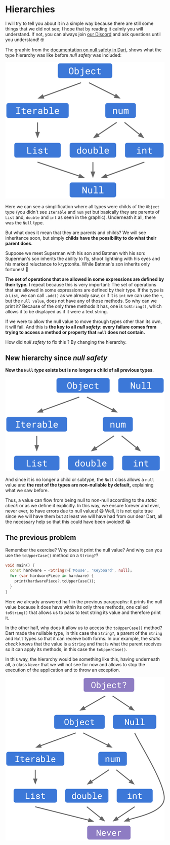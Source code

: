 # Hierarchies

I will try to tell you about it in a simple way because there are still some things that we did not see; I hope that by reading it calmly you will understand. If not, you can always join [our Discord](https://discord.gg/vpPVf7guPC)  and ask questions until you understand! 🤓

The graphic from the [documentation on null safety in Dart](https://dart.dev/null-safety/understanding-null-safety), shows what the type hierarchy was like before _null safety_ was included:

![Type hierarchy before null safety](4.1_jerarquias_antes_de_null_safety.png)

Here we can see a simplification where all types were childs of the `Object` type (you didn't see `Iterable` and `num` yet but basically they are parents of `List` and, `double` and `int` as seen in the graphic). Underneath it all, there was the `Null` type.

But what does it mean that they are parents and childs? We will see inheritance soon, but simply __childs have the possibility to do what their parent does__.

Suppose we meet Superman with his son and Batman with his son: Superman's son inherits the ability to fly, shoot lightning with his eyes and his marked reluctance to kryptonite. While Batman's son inherits only fortunes! 🤣

__The set of operations that are allowed in some expressions are defined by their type.__ I repeat because this is very important: The set of operations that are allowed in some expressions are defined by their type. If the type is a `List`, we can call `.add()` as we already saw, or if it is `int` we can use the `+`, but the `null value`, does not have any of those methods. So why can we print it? Because of the only three methods it has, one is `toString()`, which allows it to be displayed as if it were a text string.

If we were to allow the null value to move through types other than its own, it will fail. And this is __the key to all _null safety_: every failure comes from trying to access a method or property that `null` does not contain.__

How did _null safety_ to fix this ? By changing the hierarchy.

## New hierarchy since _null safety_

__Now the `Null` _type_ exists but is no longer a child of all previous types__.

![New hierarchy since _null safety_](4.2_jerarquias_despues_de_null_safety.png)

And since it is no longer a child or subtype, the `Null` class allows a `null` value and __the rest of the types are non-nullable by default,__ explaining what we saw before.

Thus, a value can flow from being null to non-null according to the _static check_ or as we define it explicitly. In this way, we ensure forever and ever, never ever, to have errors due to null values! 😅 Well, it is not quite true since we will have them but at least we will have had from our dear Dart, all the necessary help so that this could have been avoided! 😂

## The previous problem

Remember the exercise? Why does it print the null value? And why can you use the `toUpperCase()` method on a `String?`?

```dart
void main() {
  const hardware = <String?>['Mouse', 'Keyboard', null];
  for (var hardwarePiece in hardware) {
    print(hardwarePiece?.toUpperCase());
  }
}
```

Here we already answered half in the previous paragraphs: it prints the null value because it does have within its only three methods, one called `toString()` that allows us to pass to text string its value and therefore print it.

In the other half, why does it allow us to access the `toUpperCase()` method? Dart made the nullable type, in this case the `String?`, a parent of the `String` and `Null` types so that it can receive both forms. In our example, the _static check_ knows that the value is a `String` and that is what the parent receives so it can apply its methods, in this case the `toUpperCase()`.

In this way, the hierarchy would be something like this, having underneath all, a class `Never` that we will not see for now and allows to stop the execution of the application and to throw an exception.

![Final simplified hierarchy](4.3_jerarquia_final.png)

